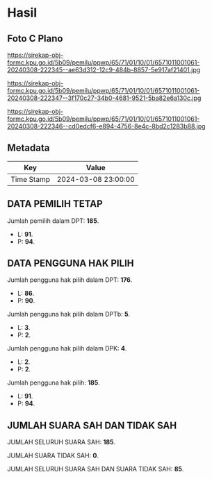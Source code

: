 # Hasil

## Foto C Plano

https://sirekap-obj-formc.kpu.go.id/5b09/pemilu/ppwp/65/71/01/10/01/6571011001061-20240308-222345--ae63d312-12c9-484b-8857-5e917af21401.jpg

https://sirekap-obj-formc.kpu.go.id/5b09/pemilu/ppwp/65/71/01/10/01/6571011001061-20240308-222347--3f170c27-34b0-4681-9521-5ba82e6a130c.jpg

https://sirekap-obj-formc.kpu.go.id/5b09/pemilu/ppwp/65/71/01/10/01/6571011001061-20240308-222346--cd0edcf6-e894-4756-8e4c-8bd2c1283b88.jpg


## Metadata

| Key        | Value               |
| ---------- | ------------------- |
| Time Stamp | 2024-03-08 23:00:00 |


## DATA PEMILIH TETAP

Jumlah pemilih dalam DPT: **185**.
 * L: **91**.
 * P: **94**.

## DATA PENGGUNA HAK PILIH

Jumlah pengguna hak pilih dalam DPT: **176**.
 * L: **86**.
 * P: **90**.

Jumlah pengguna hak pilih dalam DPTb: **5**.
 * L: **3**.
 * P: **2**.

Jumlah pengguna hak pilih dalam DPK: **4**.
 * L: **2**.
 * P: **2**.

Jumlah pengguna hak pilih: **185**.
 * L: **91**.
 * P: **94**.

## JUMLAH SUARA SAH DAN TIDAK SAH

JUMLAH SELURUH SUARA SAH: **185**.

JUMLAH SUARA TIDAK SAH: **0**.

JUMLAH SELURUH SUARA SAH DAN SUARA TIDAK SAH: **85**.


